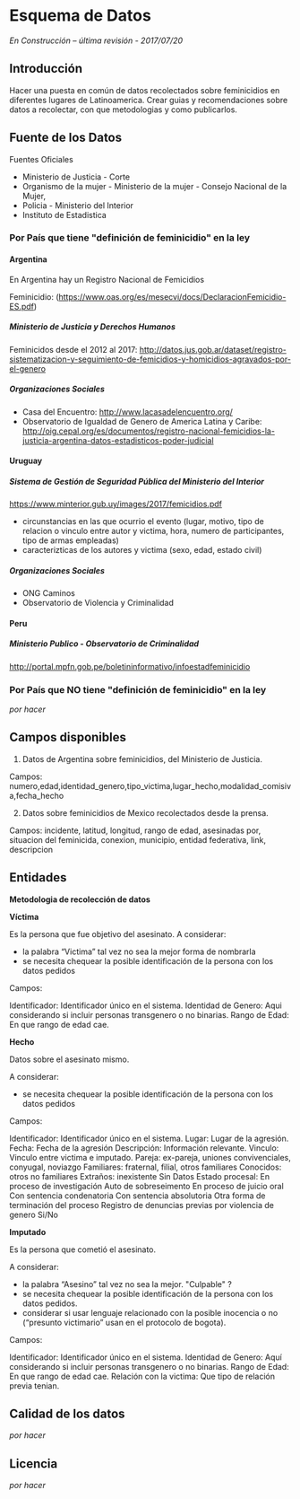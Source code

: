 # Esquema de Datos

*En Construcción – última revisión - 2017/07/20*

## Introducción

Hacer una puesta en común de datos recolectados sobre feminicidios en diferentes lugares de Latinoamerica. Crear guias y recomendaciones sobre datos a recolectar, con que metodologias y como publicarlos.

##  Fuente de los Datos

Fuentes Oficiales

* Ministerio de Justicia - Corte
* Organismo de la mujer - Ministerio de la mujer - Consejo Nacional de la Mujer,
* Policia - Ministerio del Interior
* Instituto de Estadistica

### Por País que tiene "definición de feminicidio" en la ley 

#### Argentina

En Argentina hay un Registro Nacional de Femicidios 

Feminicidio:  (https://www.oas.org/es/mesecvi/docs/DeclaracionFemicidio-ES.pdf)

##### Ministerio de Justicia y Derechos Humanos

Feminicidos desde el 2012 al 2017: http://datos.jus.gob.ar/dataset/registro-sistematizacion-y-seguimiento-de-femicidios-y-homicidios-agravados-por-el-genero


##### Organizaciones Sociales

- Casa del Encuentro: http://www.lacasadelencuentro.org/
- Observatorio de Igualdad de Genero de America Latina y Caribe: http://oig.cepal.org/es/documentos/registro-nacional-femicidios-la-justicia-argentina-datos-estadisticos-poder-judicial

#### Uruguay

##### Sistema de Gestión de Seguridad Pública del Ministerio del Interior

https://www.minterior.gub.uy/images/2017/femicidios.pdf

- circunstancias en las que ocurrio el evento (lugar, motivo, tipo de relacion o vinculo entre autor y victima, hora, numero de participantes, tipo de armas empleadas)
- caracterizticas de los autores y victima (sexo, edad, estado civil)

##### Organizaciones Sociales

- ONG Caminos
- Observatorio de Violencia y Criminalidad 


#### Peru

##### Ministerio Publico - Observatorio de Criminalidad

http://portal.mpfn.gob.pe/boletininformativo/infoestadfeminicidio


### Por País que NO tiene "definición de feminicidio" en la ley

*por hacer*


## Campos disponibles

1. Datos de Argentina sobre feminicidios, del Ministerio de Justicia.

Campos: numero,edad,identidad_genero,tipo_victima,lugar_hecho,modalidad_comisiva,fecha_hecho

2. Datos sobre feminicidios de Mexico recolectados desde la prensa.

Campos: incidente, latitud, longitud, rango de edad, asesinadas por, situacion del feminicida, conexion, municipio, entidad federativa, link, descripcion

## Entidades

**Metodologia de recolección de datos**

**Víctima**

Es la persona que fue objetivo del asesinato. 
A considerar:
* la palabra “Victima” tal vez no sea la mejor forma de nombrarla
* se necesita chequear la posible identificación de la persona con los datos pedidos

Campos:

Identificador: Identificador único en el sistema.
Identidad de Genero: Aqui considerando si incluir personas transgenero o no binarias.
Rango de Edad: En que rango de edad cae. 

**Hecho**

Datos sobre el asesinato mismo.

A considerar:
* se necesita chequear la posible identificación de la persona con los datos pedidos

Campos:

Identificador: Identificador único en el sistema.
Lugar: Lugar de la agresión.
Fecha: Fecha de la agresión
Descripción: Información relevante.
Vinculo: Vinculo entre victima e imputado.
         Pareja: ex-pareja, uniones convivenciales, conyugal, noviazgo
         Familiares: fraternal, filial, otros familiares
         Conocidos: otros no familiares
         Extraños: inexistente
         Sin Datos
Estado procesal:
        En proceso de investigación
        Auto de sobreseimento
        En proceso de juicio oral
        Con sentencia condenatoria
        Con sentencia absolutoria
        Otra forma de terminación del proceso
Registro de denuncias previas por violencia de genero
        Si/No

**Imputado**

Es la persona que cometió el asesinato. 

A considerar:
* la palabra “Asesino” tal vez no sea la mejor. "Culpable" ?
* se necesita chequear la posible identificación de la persona con los datos pedidos.
* considerar si usar lenguaje relacionado con la posible inocencia o no (“presunto victimario” usan en el protocolo de bogota).

Campos:

Identificador: Identificador único en el sistema.
Identidad de Genero: Aquí considerando si incluir personas transgenero o no binarias.
Rango de Edad: En que rango de edad cae.
Relación con la victima: Que tipo de relación previa tenian.

## Calidad de los datos

*por hacer*

## Licencia

*por hacer*
